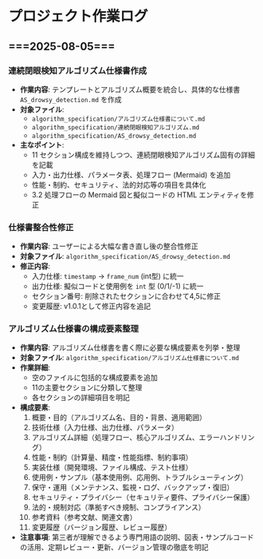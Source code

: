 # プロジェクト作業ログ

## ===2025-08-05===

### 連続閉眼検知アルゴリズム仕様書作成
- **作業内容**: テンプレートとアルゴリズム概要を統合し、具体的な仕様書 `AS_drowsy_detection.md` を作成
- **対象ファイル**:
  - `algorithm_specification/アルゴリズム仕様書について.md`
  - `algorithm_specification/連続閉眼検知アルゴリズム.md`
  - `algorithm_specification/AS_drowsy_detection.md`
- **主なポイント**:
  - 11 セクション構成を維持しつつ、連続閉眼検知アルゴリズム固有の詳細を記載
  - 入力・出力仕様、パラメータ表、処理フロー (Mermaid) を追加
  - 性能・制約、セキュリティ、法的対応等の項目を具体化
  - 3.2 処理フローの Mermaid 図と擬似コードの HTML エンティティを修正

### 仕様書整合性修正
- **作業内容**: ユーザーによる大幅な書き直し後の整合性修正
- **対象ファイル**: `algorithm_specification/AS_drowsy_detection.md`
- **修正内容**:
  - 入力仕様: `timestamp` → `frame_num` (int型) に統一
  - 出力仕様: 擬似コードと使用例を `int` 型 (0/1/-1) に統一
  - セクション番号: 削除されたセクションに合わせて4,5に修正
  - 変更履歴: v1.0.1として修正内容を追記

### アルゴリズム仕様書の構成要素整理
- **作業内容**: アルゴリズム仕様書を書く際に必要な構成要素を列挙・整理
- **対象ファイル**: `algorithm_specification/アルゴリズム仕様書について.md`
- **作業詳細**:
  - 空のファイルに包括的な構成要素を追加
  - 11の主要セクションに分類して整理
  - 各セクションの詳細項目を明記
- **構成要素**:
  1. 概要・目的（アルゴリズム名、目的・背景、適用範囲）
  2. 技術仕様（入力仕様、出力仕様、パラメータ）
  3. アルゴリズム詳細（処理フロー、核心アルゴリズム、エラーハンドリング）
  4. 性能・制約（計算量、精度・性能指標、制約事項）
  5. 実装仕様（開発環境、ファイル構成、テスト仕様）
  6. 使用例・サンプル（基本使用例、応用例、トラブルシューティング）
  7. 保守・運用（メンテナンス、監視・ログ、バックアップ・復旧）
  8. セキュリティ・プライバシー（セキュリティ要件、プライバシー保護）
  9. 法的・規制対応（準拠すべき規制、コンプライアンス）
  10. 参考資料（参考文献、関連文書）
  11. 変更履歴（バージョン履歴、レビュー履歴）
- **注意事項**: 第三者が理解できるよう専門用語の説明、図表・サンプルコードの活用、定期レビュー・更新、バージョン管理の徹底を明記 